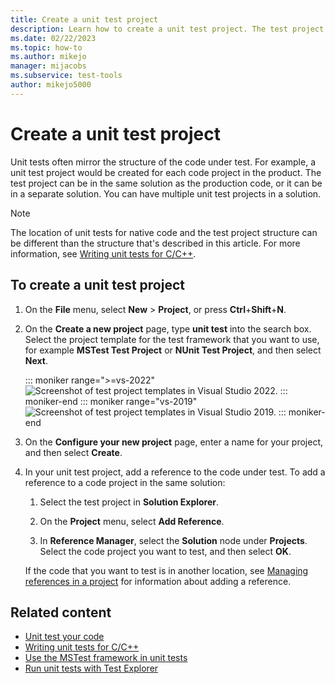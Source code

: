 ```yaml
---
title: Create a unit test project
description: Learn how to create a unit test project. The test project can be in the same solution as the production code, or it can be in a separate solution.
ms.date: 02/22/2023
ms.topic: how-to
ms.author: mikejo
manager: mijacobs
ms.subservice: test-tools
author: mikejo5000
---
```

# Create a unit test project

Unit tests often mirror the structure of the code under test. For example, a unit test project would be created for each code project in the product. The test project can be in the same solution as the production code, or it can be in a separate solution. You can have multiple unit test projects in a solution.

> [!NOTE]
> The location of unit tests for native code and the test project structure can be different than the structure that's described in this article. For more information, see [Writing unit tests for C/C++](writing-unit-tests-for-c-cpp.md).

## To create a unit test project

1. On the **File** menu, select **New** > **Project**, or press **Ctrl**+**Shift**+**N**.

2. On the **Create a new project** page, type **unit test** into the search box. Select the project template for the test framework that you want to use, for example **MSTest Test Project** or **NUnit Test Project**, and then select **Next**.

   ::: moniker range=">=vs-2022"
   ![Screenshot of test project templates in Visual Studio 2022.](media/vs-2022/test-project-templates.png)
   ::: moniker-end
   ::: moniker range="vs-2019"
   ![Screenshot of test project templates in Visual Studio 2019.](media/vs-2019/test-project-templates.png)
   ::: moniker-end

3. On the **Configure your new project** page, enter a name for your project, and then select **Create**.

4. In your unit test project, add a reference to the code under test. To add a reference to a code project in the same solution:

   1. Select the test project in **Solution Explorer**.

   2. On the **Project** menu, select **Add Reference**.

   3. In **Reference Manager**, select the **Solution** node under **Projects**. Select the code project you want to test, and then select **OK**.

   If the code that you want to test is in another location, see [Managing references in a project](../ide/managing-references-in-a-project.md) for information about adding a reference.

## Related content

- [Unit test your code](../test/unit-test-your-code.md)
- [Writing unit tests for C/C++](writing-unit-tests-for-c-cpp.md)
- [Use the MSTest framework in unit tests](using-microsoft-visualstudio-testtools-unittesting-members-in-unit-tests.md)
- [Run unit tests with Test Explorer](../test/run-unit-tests-with-test-explorer.md)